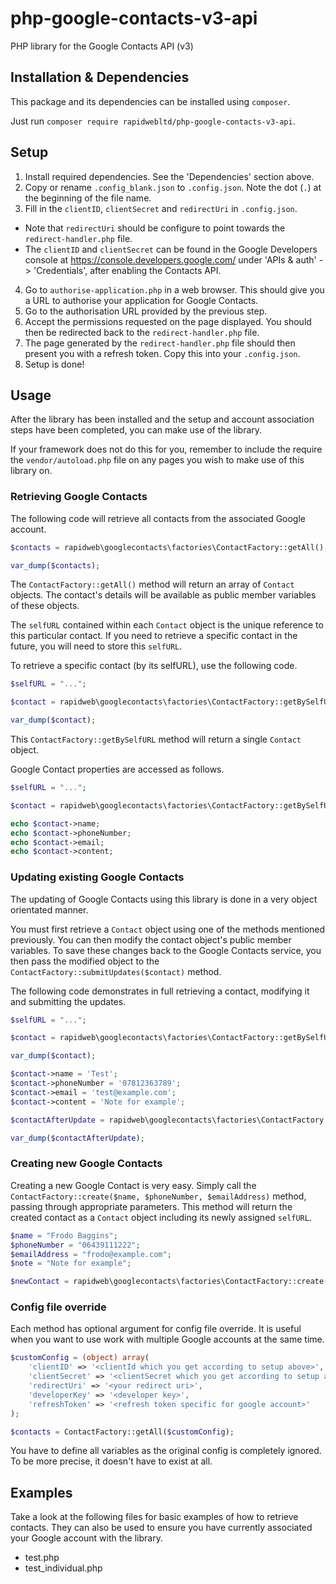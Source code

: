 # php-google-contacts-v3-api

PHP library for the Google Contacts API (v3)

## Installation & Dependencies

This package and its dependencies can be installed using `composer`. 

Just run `composer require rapidwebltd/php-google-contacts-v3-api`.

## Setup

1. Install required dependencies. See the 'Dependencies' section above.
2. Copy or rename `.config_blank.json` to `.config.json`. Note the dot (`.`) at the beginning of the file name.
3. Fill in the `clientID`, `clientSecret` and `redirectUri` in `.config.json`.
  * Note that `redirectUri` should be configure to point towards the `redirect-handler.php` file.
  * The `clientID` and `clientSecret` can be found in the Google Developers console at https://console.developers.google.com/ under 'APIs & auth' -> 'Credentials', after enabling the Contacts API.
4. Go to `authorise-application.php` in a web browser. This should give you a URL to authorise your application for Google Contacts.
5. Go to the authorisation URL provided by the previous step.
6. Accept the permissions requested on the page displayed. You should then be redirected back to the `redirect-handler.php` file.
7. The page generated by the `redirect-handler.php` file should then present you with a refresh token. Copy this into your `.config.json`.
8. Setup is done!

## Usage

After the library has been installed and the setup and account association steps have been completed, you can make use of the library.

If your framework does not do this for you, remember to include the require the `vendor/autoload.php` file on any pages you wish to make use of this library on.

### Retrieving Google Contacts

The following code will retrieve all contacts from the associated Google account.

```php
$contacts = rapidweb\googlecontacts\factories\ContactFactory::getAll();

var_dump($contacts);
```

The `ContactFactory::getAll()` method will return an array of `Contact` objects. The contact's details will be available as public member variables of these objects.

The `selfURL` contained within each `Contact` object is the unique reference to this particular contact. If you need to retrieve a specific contact in the future, you will need to store this `selfURL`.

To retrieve a specific contact (by its selfURL), use the following code.

```php
$selfURL = "...";

$contact = rapidweb\googlecontacts\factories\ContactFactory::getBySelfURL($selfURL);

var_dump($contact);
```

This `ContactFactory::getBySelfURL` method will return a single `Contact` object.

Google Contact properties are accessed as follows.

```php
$selfURL = "...";

$contact = rapidweb\googlecontacts\factories\ContactFactory::getBySelfURL($selfURL);

echo $contact->name;
echo $contact->phoneNumber;
echo $contact->email;
echo $contact->content;
```

### Updating existing Google Contacts

The updating of Google Contacts using this library is done in a very object orientated manner.

You must first retrieve a `Contact` object using one of the methods mentioned previously. You can then modify the contact object's public member variables. To save these changes back to the Google Contacts service, you then pass the modified object to the `ContactFactory::submitUpdates($contact)` method.

The following code demonstrates in full retrieving a contact, modifying it and submitting the updates.

```php
$selfURL = "...";

$contact = rapidweb\googlecontacts\factories\ContactFactory::getBySelfURL($selfURL);

var_dump($contact);

$contact->name = 'Test';
$contact->phoneNumber = '07812363789';
$contact->email = 'test@example.com';
$contact->content = 'Note for example';

$contactAfterUpdate = rapidweb\googlecontacts\factories\ContactFactory::submitUpdates($contact);

var_dump($contactAfterUpdate);
```

### Creating new Google Contacts

Creating a new Google Contact is very easy. Simply call the `ContactFactory::create($name, $phoneNumber, $emailAddress)` method, passing through appropriate parameters. This method will return the created contact as a `Contact` object including its newly assigned `selfURL`.

```php
$name = "Frodo Baggins";
$phoneNumber = "06439111222";
$emailAddress = "frodo@example.com";
$note = "Note for example";

$newContact = rapidweb\googlecontacts\factories\ContactFactory::create($name, $phoneNumber, $emailAddress, $note);
```

### Config file override

Each method has optional argument for config file override. It is useful when you want to use work with multiple Google accounts at the same time.

```php
$customConfig = (object) array(
    'clientID' => '<clientId which you get according to setup above>',
    'clientSecret' => '<clientSecret which you get according to setup above>',
    'redirectUri' => '<your redirect uri>',
    'developerKey' => '<developer key>',
    'refreshToken' => '<refresh token specific for google account>'
);

$contacts = ContactFactory::getAll($customConfig);
```

You have to define all variables as the original config is completely ignored. To be more precise, it doesn't have to exist at all.


## Examples

Take a look at the following files for basic examples of how to retrieve contacts. They can also be used to ensure you have currently associated your Google account with the library.

* test.php
* test_individual.php
